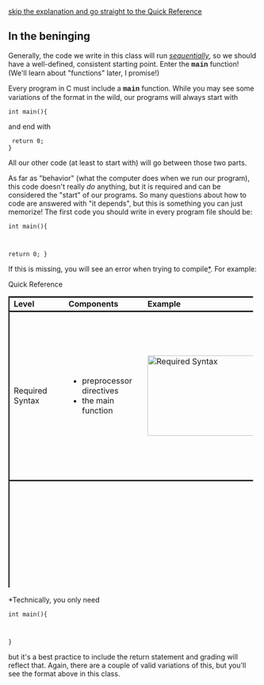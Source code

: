 <a href="#Quick Reference">skip the explanation and go straight to the Quick Reference</a>
<h2>In the beninging</h2>
<p>Generally, the code we write in this class will run <a href="https://www.dictionary.com/browse/sequentially"><i>sequentially</i></a>, so we should have a well-defined, consistent starting point. Enter the <strong><span style="font-family: 'courier new', courier;">main</span></strong> function! (We'll learn about "functions" later, I promise!)</p>

<p>Every program in C must include a <strong><span style="font-family: 'courier new', courier;">main</span></strong> function. While you may see some variations of the format in the wild, our programs will always start with</p>

<code>int main(){</code>

<p>and end with</p>

<code style="display:block; white-space:pre-wrap">   return 0;
}</code>

<p>All our other code (at least to start with) will go between those two parts.</p>

<p>As far as "behavior" (what the computer does when we run our program), this code doesn't really <i>do</i> anything, but it is required and can be considered the "start" of our programs. So many questions about how to code are answered with "it depends", but this is something you can just memorize! The first code you should write in every program file should be:</p>

<code style="display:block; white-space:pre-wrap">int main(){

   return 0;
}</code>

<p>If this is missing, you will see an error when trying to compile<a href="#*">*</a>. For example: </p>

<a name="Quick Reference">Quick Reference</a>
<table style="border-collapse: collapse; width: 97.9535%; border-style: none; height: 587px;" border="1">
    <tbody>
        <tr style="height: 28px; border-style: groove;">
            <td style="width: 10%; border-style: none; height: 28px;"><strong>Level</strong></td>
            <td style="width: 15%; border-style: none; height: 28px;"><strong>Components</strong></td>
            <td style="width: 16.6508%; border-style: none; height: 28px;"><strong>Example</strong></td>
            <td style="width: 16.6508%; border-style: none;"><strong>Explanation</strong></td>
        </tr>
        <tr style="height: 203px; border-style: groove;">
            <td style="width: 10%; border-style: none; height: 203px;">Required Syntax</td>
            <td style="width: 15%; border-style: none; height: 203px;">
                <ul style="list-style-type: disc;">
                    <li>preprocessor directives</li>
                    <li>the main function</li>
                </ul>
            </td>
            <td style="width: 16.6508%; border-style: none; height: 203px;"><img src="https://webcampus.unr.edu/courses/109022/files/12923823/preview" alt="Required Syntax" width="277" height="162" data-api-endpoint="https://webcampus.unr.edu/api/v1/courses/109022/files/12923823" data-api-returntype="File" /></td>
            <td style="width: 16.6508%; border-style: none;">
                <ul>
                    <li>If you don't include the correct library for functions you call but don't write, there will be a compiler error.</li>
                    <li>All programs must have exactly one main function to compile and run.</li>
                </ul>
            </td>
        </tr>
        <tr style="height: 356px; border-style: groove;">
            <td style="width: 10%; border-style: none; height: 356px;">Conventions</td>
            <td style="width: 15%; border-style: none; height: 356px;">
                <ul>
                    <li>preprocessor directives
                        <ul>
                            <li><strong style="font-family: inherit; font-size: 1rem;">including "macros"</strong></li>
                        </ul>
                    </li>
                    <li>the main function
                        <ul>
                            <li><strong style="font-family: inherit; font-size: 1rem;"><span style="font-family: 'courier new', courier;">return 0;</span> statement at the end</strong></li>
                        </ul>
                    </li>
                </ul>
            </td>
            <td style="width: 16.6508%; border-style: none; height: 356px;"><img src="https://webcampus.unr.edu/courses/109022/files/12923826/preview" alt="Conventions" width="277" height="168" data-api-endpoint="https://webcampus.unr.edu/api/v1/courses/109022/files/12923826" data-api-returntype="File" /></td>
            <td style="width: 16.6508%; border-style: none;">
                <ul>
                    <li>Macros are like labels which make values in your code easier to read
                        <ul>
                            <li>a variable is not the right tool since the value doesn't change</li>
                            <li>use all caps so you can tell the difference!</li>
                        </ul>
                    </li>
                    <li>The <strong style="font-family: inherit; font-size: 1rem;"><span style="font-family: 'courier new', courier;">return 0;</span></strong> statement tells the operating system that the program finished running without issues.</li>
                </ul>
            </td>
        </tr>
        <tr style="border-style: groove;">
            <td style="width: 10%; border-style: none;">Best Practices</td>
            <td style="width: 15%; border-style: none;">
                <ul>
                    <li><strong>header comments</strong></li>
                    <li>preprocessor directives
                        <ul>
                            <li><strong style="font-family: inherit; font-size: 1rem;">only include libraries that are used in that program</strong></li>
                            <li>including "macros"</li>
                        </ul>
                    </li>
                    <li>the main function
                        <ul>
                            <li><strong>consistent indentation</strong></li>
                            <li>return 0 statement at the bottom</li>
                        </ul>
                    </li>
                </ul>
            </td>
            <td style="width: 16.6508%; border-style: none;"><img src="https://webcampus.unr.edu/courses/109022/files/12923827/preview" alt="Best Practices" data-ally-user-updated-alt="Best Practices" data-api-endpoint="https://webcampus.unr.edu/api/v1/courses/109022/files/12923827" data-api-returntype="File" /></td>
            <td style="width: 16.6508%; border-style: none;">
                <ul>
                    <li>Header comments give the reader more information, like who wrote the program.</li>
                    <li>Including libraries that aren't used can cause performance issues.</li>
                    <li>Indentation makes code easier by indicating where different blocks of code begin and end.</li>
                </ul>
            </td>
        </tr>
    </tbody>
</table>
<p><a name="*">*</a>Technically, you only need</p>

<code style="display:block; white-space:pre-wrap">int main(){

}</code>

<p>but it's a best practice to include the return statement and grading will reflect that. Again, there are a couple of valid variations of this, but you'll see the format above in this class.</p>
